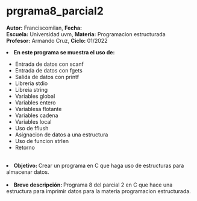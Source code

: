 # prgrama8_parcial2


<b>Autor:</b> Franciscomilan, <b>Fecha:</b>     <br>
 <b>Escuela:</b> Universidad uvm, <b>Materia:</b> Programacion estructurada <br>
 <b>Profesor:</b> Armando Cruz, <b>Ciclo:</b> 01/2022
 <br>
 <li><b> En este programa se muestra el uso de: </b></li>
 <ul>
	 <li> Entrada de datos con scanf</li>
  <li>Entrada de datos con fgets</li>
	 <li> Salida de datos con printf </li>
	<li>Libreria stdio </li>
 	<li>Libreia string </li>
  <li>Variables global </li>
  <li>Variables entero </li>
  <li> Variablesa flotante </li>
  <li> Variables cadena </li>
  <li> Variables local </li>
  <li> Uso de fflush </li>
  <li> Asignacion de datos a una estructura </li>
  <li> Uso de funcion strlen </li>
  <li> Retorno </li>
 </ul>
<br>
 <li> <b> Objetivo: </b> Crear un programa en C que haga uso de estructuras para almacenar datos.  </li>
 <br>
 <li><b> Breve descripción: </b>Programa 8 del parcial 2 en C que hace una estructura para imprimir datos para la materia programacion estructurada.  </li>
